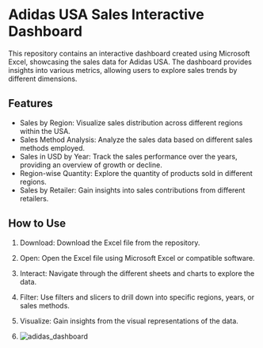 # Adidas USA Sales Interactive Dashboard

This repository contains an interactive dashboard created using Microsoft Excel, showcasing the sales data for Adidas USA. The dashboard provides insights into various metrics, allowing users to explore sales trends by different dimensions.

## Features

- Sales by Region: Visualize sales distribution across different regions within the USA.
- Sales Method Analysis: Analyze the sales data based on different sales methods employed.
- Sales in USD by Year: Track the sales performance over the years, providing an overview of growth or decline.
- Region-wise Quantity: Explore the quantity of products sold in different regions.
- Sales by Retailer: Gain insights into sales contributions from different retailers.

## How to Use

1. Download: Download the Excel file from the repository.
2. Open: Open the Excel file using Microsoft Excel or compatible software.
3. Interact: Navigate through the different sheets and charts to explore the data.
4. Filter: Use filters and slicers to drill down into specific regions, years, or sales methods.
5. Visualize: Gain insights from the visual representations of the data.

6. ![adidas_dashboard](https://github.com/suriyaprakash-ravi/Adidas_USA_sales_interactive_dashboard_using_Excel/assets/120380876/3c03779d-bbb7-48b5-93e0-218753ec305d)
